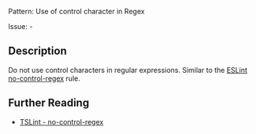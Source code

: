 Pattern: Use of control character in Regex

Issue: -

## Description

Do not use control characters in regular expressions. Similar to the [ESLint no-control-regex](https://eslint.org/docs/rules/no-control-regex) rule.

## Further Reading

* [TSLint - no-control-regex](https://github.com/microsoft/tslint-microsoft-contrib/blob/master/README.md#supported-rules)
